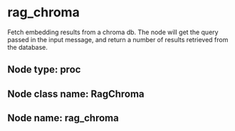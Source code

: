 # rag_chroma

Fetch embedding results from a chroma db. The node will get the query passed in
the input message, and return a number of results retrieved from the database.

## Node type: proc

## Node class name: RagChroma

## Node name: rag_chroma


